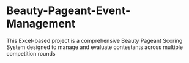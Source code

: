 # Beauty-Pageant-Event-Management
This Excel-based project is a comprehensive Beauty Pageant Scoring System designed to manage and evaluate contestants across multiple competition rounds
